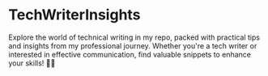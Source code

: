 # TechWriterInsights
Explore the world of technical writing in my repo, packed with practical tips and insights from my professional journey. Whether you're a tech writer or interested in effective communication, find valuable snippets to enhance your skills! 📝✨
